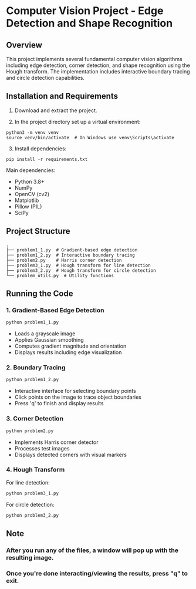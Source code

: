 # Computer Vision Project - Edge Detection and Shape Recognition

## Overview

This project implements several fundamental computer vision algorithms including edge detection, corner detection, and shape recognition using the Hough transform. The implementation includes interactive boundary tracing and circle detection capabilities.

## Installation and Requirements

1. Download and extract the project.

2. In the project directory set up a virtual environment:

```
python3 -m venv venv
source venv/bin/activate  # On Windows use venv\Scripts\activate
```

3. Install dependencies:

```
pip install -r requirements.txt
```

Main dependencies:

- Python 3.8+
- NumPy
- OpenCV (cv2)
- Matplotlib
- Pillow (PIL)
- SciPy

## Project Structure

```
.
├── problem1_1.py  # Gradient-based edge detection
├── problem1_2.py  # Interactive boundary tracing
├── problem2.py    # Harris corner detection
├── problem3_1.py  # Hough transform for line detection
├── problem3_2.py  # Hough transform for circle detection
└── problem_utils.py  # Utility functions
```

## Running the Code

### 1. Gradient-Based Edge Detection

```bash
python problem1_1.py
```

- Loads a grayscale image
- Applies Gaussian smoothing
- Computes gradient magnitude and orientation
- Displays results including edge visualization

### 2. Boundary Tracing

```bash
python problem1_2.py
```

- Interactive interface for selecting boundary points
- Click points on the image to trace object boundaries
- Press 'q' to finish and display results

### 3. Corner Detection

```bash
python problem2.py
```

- Implements Harris corner detector
- Processes test images
- Displays detected corners with visual markers

### 4. Hough Transform

For line detection:

```bash
python problem3_1.py
```

For circle detection:

```bash
python problem3_2.py
```

## Note

### After you run any of the files, a window will pop up with the resulting image.

### Once you're done interacting/viewing the results, press "q" to exit.
